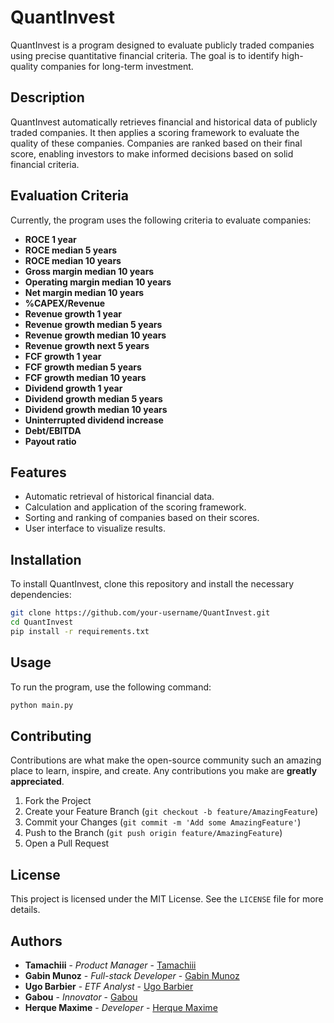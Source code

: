 # QuantInvest

QuantInvest is a program designed to evaluate publicly traded companies using precise quantitative financial criteria. The goal is to identify high-quality companies for long-term investment.

## Description

QuantInvest automatically retrieves financial and historical data of publicly traded companies. It then applies a scoring framework to evaluate the quality of these companies. Companies are ranked based on their final score, enabling investors to make informed decisions based on solid financial criteria.

## Evaluation Criteria

Currently, the program uses the following criteria to evaluate companies:

- **ROCE 1 year**
- **ROCE median 5 years**
- **ROCE median 10 years**
- **Gross margin median 10 years**
- **Operating margin median 10 years**
- **Net margin median 10 years**
- **%CAPEX/Revenue**
- **Revenue growth 1 year**
- **Revenue growth median 5 years**
- **Revenue growth median 10 years**
- **Revenue growth next 5 years**
- **FCF growth 1 year**
- **FCF growth median 5 years**
- **FCF growth median 10 years**
- **Dividend growth 1 year**
- **Dividend growth median 5 years**
- **Dividend growth median 10 years**
- **Uninterrupted dividend increase**
- **Debt/EBITDA**
- **Payout ratio**

## Features

- Automatic retrieval of historical financial data.
- Calculation and application of the scoring framework.
- Sorting and ranking of companies based on their scores.
- User interface to visualize results.

## Installation

To install QuantInvest, clone this repository and install the necessary dependencies:

```bash
git clone https://github.com/your-username/QuantInvest.git
cd QuantInvest
pip install -r requirements.txt
```

## Usage

To run the program, use the following command:

```bash
python main.py
```

## Contributing

Contributions are what make the open-source community such an amazing place to learn, inspire, and create. Any contributions you make are **greatly appreciated**.

1. Fork the Project
2. Create your Feature Branch (`git checkout -b feature/AmazingFeature`)
3. Commit your Changes (`git commit -m 'Add some AmazingFeature'`)
4. Push to the Branch (`git push origin feature/AmazingFeature`)
5. Open a Pull Request

## License

This project is licensed under the MIT License. See the `LICENSE` file for more details.

## Authors

- **Tamachiii** - *Product Manager* - [Tamachiii](https://github.com/Tamachiii)
- **Gabin Munoz** - *Full-stack Developer* - [Gabin Munoz](https://github.com/Munozmu)
- **Ugo Barbier** - *ETF Analyst* - [Ugo Barbier](https://github.com/ugobarbier)
- **Gabou** - *Innovator* - [Gabou]()
- **Herque Maxime** - *Developer* - [Herque Maxime](https://github.com/R3tr0oO)
